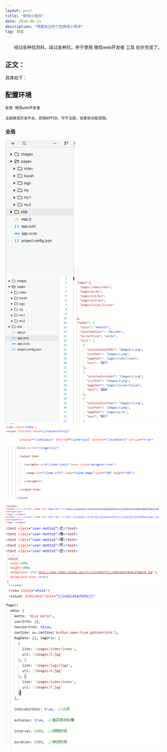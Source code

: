 ```yaml
---
layout: post
title: "微信小程序"
date: 2018-06-21 
description: "搭建自己的个性微信小程序"
tag: 博客 
---   
```


　　经过各种找资料，踩过各种坑，终于使用 微信web开发者 工具 初步完成了。

## 正文：

  具体如下： 
  
## 配置环境     

	安装 微信web开发者        

    注册微信开发平台，获取APPID，可不注册，但某些功能受限。

### 全局
![登陆，无APPID，可直接点击小程序](/images/1.png)
![初始化后新增的pages、图片、和导航条](/images/2.png)
![多图轮播](/images/3.png)
![插入图片，点击图片，跳转到另一个页面](/images/4.png)
![插入文本](/images/5.png)
![添加样式，链接外部图片，使之成为背景图片](/images/6.png)
![在wxml引用](/images/7.png)
![轮播图为本地图片](/images/8.png)




